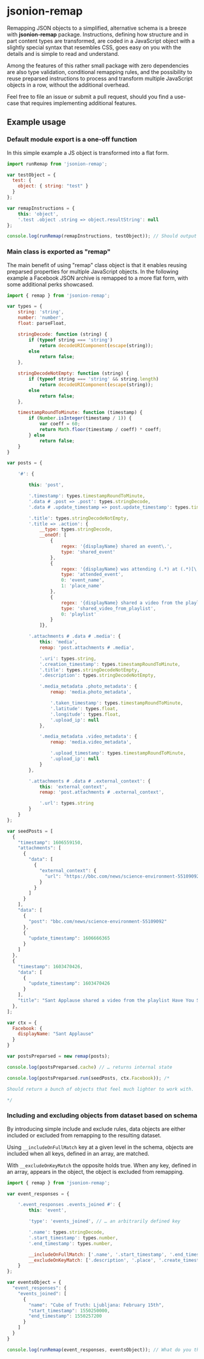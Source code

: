 # jsonion-remap

Remapping JSON objects to a simplified, alternative schema is a breeze with **jsonion-remap** package. Instructions, defining how structure and in part content types are transformed, are coded in a JavaScript object with a slightly special syntax that resembles CSS, goes easy on you with the details and is simple to read and understand.

Among the features of this rather small package with zero dependencies are also type validation, conditional remapping rules, and the possibility to reuse preparsed instructions to process and transform multiple JavaScript objects in a row, without the additional overhead.

Feel free to file an issue or submit a pull request, should you find a use-case that requires implementing additional features.


## Example usage

### Default module export is a one-off function

In this simple example a JS object is transformed into a flat form.

```javascript
import runRemap from 'jsonion-remap';

var testObject = {
  test: { 
  	object: { string: "test" }
  }
};

var remapInstructions = {
	this: 'object',
	'.test .object .string => object.resultString': null
};

console.log(runRemap(remapInstructions, testObject)); // Should output {resultString: "test"}
```

### Main class is exported as "remap" 

The main benefit of using "remap" class object is that it enables reusing preparsed properties for multiple JavaScript objects. In the following example a Facebook JSON archive is remapped to a more flat form, with some additional perks showcased.

```javascript
import { remap } from 'jsonion-remap';

var types = {
	string: 'string',
	number: 'number',
	float: parseFloat,

	stringDecode: function (string) {
		if (typeof string === 'string')
			return decodeURIComponent(escape(string));
		else
			return false;
	},

	stringDecodeNotEmpty: function (string) {
		if (typeof string === 'string' && string.length)
			return decodeURIComponent(escape(string));
		else
			return false;
	},

	timestampRoundToMinute: function (timestamp) {
		if (Number.isInteger(timestamp / 1)) {
			var coeff = 60;
			return Math.floor(timestamp / coeff) * coeff;
		} else
			return false;
	}
}

var posts = {

	'#': {

		this: 'post',

		'.timestamp': types.timestampRoundToMinute,
		'.data # .post => .post': types.stringDecode,
		'.data # .update_timestamp => post.update_timestamp': types.timestampRoundToMinute,

		'.title': types.stringDecodeNotEmpty,
		'.title => .action': {
			__type: types.stringDecode,
			__oneOf: [
				{
					regex: '{displayName} shared an event\.',
					type: 'shared_event'
				},
				{
					regex: '{displayName} was attending (.*) at (.*)[\.]*',
					type: 'attended_event',
					0: 'event_name',
					1: 'place_name'
				},
				{
					regex: '{displayName} shared a video from the playlist (.*)[\.]*',
					type: 'shared_video_from_playlist',
					0: 'playlist'
				}
			]},

		'.attachments # .data # .media': {
			this: 'media',
			remap: 'post.attachments # .media',

			'.uri': types.string,
			'.creation_timestamp': types.timestampRoundToMinute,
			'.title': types.stringDecodeNotEmpty,
			'.description': types.stringDecodeNotEmpty,

			'.media_metadata .photo_metadata': {
				remap: 'media.photo_metadata',

				'.taken_timestamp': types.timestampRoundToMinute,
				'.latitude': types.float,
				'.longitude': types.float,
				'.upload_ip': null
			},

			'.media_metadata .video_metadata': {
				remap: 'media.video_metadata',

				'.upload_timestamp': types.timestampRoundToMinute,
				'.upload_ip': null
			}
		},

		'.attachments # .data # .external_context': {
			this: 'external_context',
			remap: 'post.attachments # .external_context',

			'.url': types.string
		}
	}
};

var seedPosts = [
  {
    "timestamp": 1606559150,
    "attachments": [
      {
        "data": [
          {
            "external_context": {
              "url": "https://bbc.com/news/science-environment-55109092"
            }
          }
        ]
      }
    ],
    "data": [
      {
        "post": "bbc.com/news/science-environment-55109092"
      },
      {
        "update_timestamp": 1606666365
      }
    ]
  },
  {
    "timestamp": 1603470426,
    "data": [
      {
        "update_timestamp": 1603470426
      }
    ],
    "title": "Sant Applause shared a video from the playlist Have You Seen This?"
  },
];

var ctx = {
  Facebook: {
    displayName: "Sant Applause"
  }
}

var postsPreparsed = new remap(posts);

console.log(postsPreparsed.cache) // … returns internal state

console.log(postsPreparsed.run(seedPosts, ctx.Facebook)); /*

Should return a bunch of objects that feel much lighter to work with.

*/
```


### Including and excluding objects from dataset based on schema

By introducing simple include and exclude rules, data objects are either included or excluded from remapping to the resulting dataset.

Using `__includeOnFullMatch` key at a given level in the schema, objects are included when all keys, defined in an array, are matched.

With `__excludeOnKeyMatch` the opposite holds true. When any key, defined in an array, appears in the object, the object is excluded from remapping.

```javascript
import { remap } from 'jsonion-remap';

var event_responses = {

	'.event_responses .events_joined #': {
		this: 'event',

		'type': 'events_joined', // … an arbitrarily defined key

		'.name': types.stringDecode,
		'.start_timestamp': types.number,
		'.end_timestamp': types.number,

		__includeOnFullMatch: ['.name', '.start_timestamp', '.end_timestamp'],
		__excludeOnKeyMatch: ['.description', '.place', '.create_timestamp']
	}
};

var eventsObject = {
  "event_responses": {
    "events_joined": [
      {
        "name": "Cube of Truth: Ljubljana: February 15th",
        "start_timestamp": 1550250000,
        "end_timestamp": 1550257200
      }
    ]
  }
}

console.log(runRemap(event_responses, eventsObject)); // What do you think, will this one event get through?
```